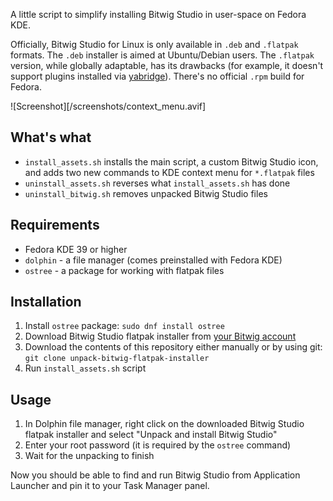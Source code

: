 A little script to simplify installing Bitwig Studio in user-space on Fedora KDE.

Officially, Bitwig Studio for Linux is only available in `.deb` and `.flatpak` formats. The `.deb` installer is aimed at Ubuntu/Debian users. The `.flatpak` version, while globally adaptable, has its drawbacks (for example, it doesn't support plugins installed via [yabridge](https://github.com/robbert-vdh/yabridge)). There's no official `.rpm` build for Fedora.

![Screenshot][/screenshots/context_menu.avif]

## What's what

- `install_assets.sh` installs the main script, a custom Bitwig Studio icon, and adds two new commands to KDE context menu for `*.flatpak` files  
- `uninstall_assets.sh` reverses what `install_assets.sh` has done  
- `uninstall_bitwig.sh` removes unpacked Bitwig Studio files

## Requirements

- Fedora KDE 39 or higher
- `dolphin` - a file manager (comes preinstalled with Fedora KDE)
- `ostree` - a package for working with flatpak files

## Installation

1. Install `ostree` package: `sudo dnf install ostree`  
2. Download Bitwig Studio flatpak installer from [your Bitwig account](https://www.bitwig.com/account-profile/)  
3. Download the contents of this repository either manually or by using git: `git clone unpack-bitwig-flatpak-installer`  
4. Run `install_assets.sh` script  

## Usage

1. In Dolphin file manager, right click on the downloaded Bitwig Studio flatpak installer and select "Unpack and install Bitwig Studio"  
2. Enter your root password (it is required by the `ostree` command)  
3. Wait for the unpacking to finish  

Now you should be able to find and run Bitwig Studio from Application Launcher and pin it to your Task Manager panel. 

